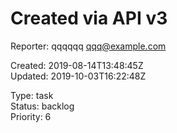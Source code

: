 # Created via API v3

Reporter: qqqqqq <qqq@example.com>  

Created: 2019-08-14T13:48:45Z  
Updated: 2019-10-03T16:22:48Z

Type: task  
Status: backlog  
Priority: 6
